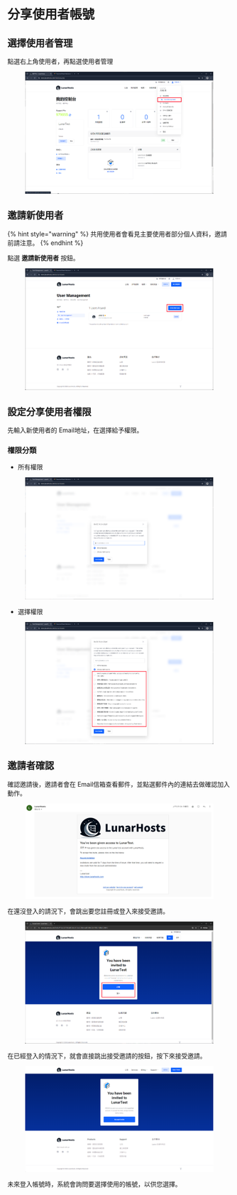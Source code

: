 # 分享使用者帳號

## 選擇使用者管理

點選右上角使用者，再點選使用者管理

<figure><img src="../../.gitbook/assets/使用者管理.png" alt=""><figcaption></figcaption></figure>

## 邀請新使用者

{% hint style="warning" %}
共用使用者會看見主要使用者部分個人資料，邀請前請注意。
{% endhint %}

點選 **邀請新使用者** 按鈕。

<figure><img src="../../.gitbook/assets/邀請使用者.png" alt=""><figcaption></figcaption></figure>

## 設定分享使用者權限

先輸入新使用者的 Email地址，在選擇給予權限。

### 權限分類

* 所有權限&#x20;

<figure><img src="../../.gitbook/assets/Screenshot 2024-08-17 014906.png" alt=""><figcaption></figcaption></figure>

* 選擇權限

<figure><img src="../../.gitbook/assets/分層選項權限.png" alt=""><figcaption></figcaption></figure>

## 邀請者確認

確認邀請後，邀請者會在 Email信箱查看郵件，並點選郵件內的連結去做確認加入動作。

<figure><img src="../../.gitbook/assets/image (12).png" alt=""><figcaption></figcaption></figure>

在還沒登入的請況下，會跳出要您註冊或登入來接受邀請。

<figure><img src="../../.gitbook/assets/共享帳號-確認加入.png" alt=""><figcaption></figcaption></figure>

在已經登入的情況下，就會直接跳出接受邀請的按鈕，按下來接受邀請。

<figure><img src="../../.gitbook/assets/image (5).png" alt=""><figcaption></figcaption></figure>

未來登入帳號時，系統會詢問要選擇使用的帳號，以供您選擇。

